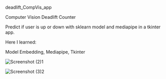 deadlift_CompVis_app

Computer Vision Deadlift Counter

Predict if user is up or down with sklearn model and mediapipe in a tkinter app.

Here I learned:

Model Embedding,
Mediapipe,
Tkinter




![Screenshot (2)1](https://github.com/CuriousBhavin/Computer-Vision-Deadlift-Counter/assets/153383871/eadde728-498c-4ca3-b18f-9ee60e867220)

![Screenshot (3)2](https://github.com/CuriousBhavin/Computer-Vision-Deadlift-Counter/assets/153383871/6ad43c71-3710-431c-a796-251ac92ec9ae)




